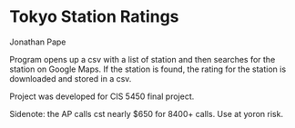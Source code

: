 # Tokyo Station Ratings
Jonathan Pape

Program opens up a csv with a list of station and then searches for the station on Google Maps.
If the station is found, the rating for the station is downloaded and stored in a csv.

Project was developed for CIS 5450 final project.

Sidenote: the AP calls cst nearly $650 for 8400+ calls.  Use at yoron risk.
